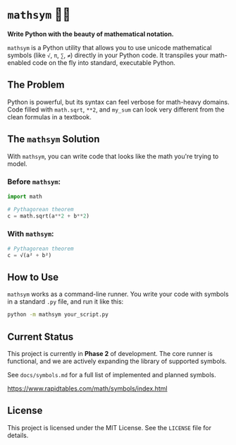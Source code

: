 # `mathsym` 🐍✨

**Write Python with the beauty of mathematical notation.**

`mathsym` is a Python utility that allows you to use unicode mathematical symbols (like `√`, `π`, `∑`, `≠`) directly in your Python code. It transpiles your math-enabled code on the fly into standard, executable Python.

## The Problem
Python is powerful, but its syntax can feel verbose for math-heavy domains. Code filled with `math.sqrt`, `**2`, and `my_sum` can look very different from the clean formulas in a textbook.

## The `mathsym` Solution
With `mathsym`, you can write code that looks like the math you're trying to model.

### Before `mathsym`:
```python
import math

# Pythagorean theorem
c = math.sqrt(a**2 + b**2)
```

### With `mathsym`:
```python
# Pythagorean theorem
c = √(a² + b²)
```

## How to Use
`mathsym` works as a command-line runner. You write your code with symbols in a standard `.py` file, and run it like this:

```bash
python -m mathsym your_script.py
```

## Current Status
This project is currently in **Phase 2** of development. The core runner is functional, and we are actively expanding the library of supported symbols.

See `docs/symbols.md` for a full list of implemented and planned symbols.

https://www.rapidtables.com/math/symbols/index.html

## License
This project is licensed under the MIT License. See the `LICENSE` file for details. 